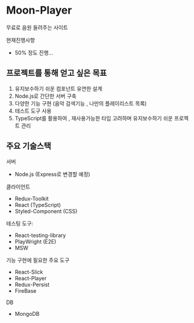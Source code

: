 # Moon-Player

무료로 음원 들려주는 사이트

현재진행사항

- 50% 정도 진행...

## 프로젝트를 통해 얻고 싶은 목표

1. 유지보수하기 쉬운 컴포넌트 유연한 설계
2. Node.js로 간단한 서버 구축
3. 다양한 기능 구현 (음악 검색기능 , 나만의 플레이리스트 목록)
4. 테스트 도구 사용
5. TypeScript를 활용하여 , 재사용가능한 타입 고려하며 유지보수하기 쉬운 프로젝트 관리

## 주요 기술스택

서버

- Node.js (Express로 변경할 예정)

클라이언트

- Redux-Toolkit
- React (TypeScript)
- Styled-Component (CSS)

테스팅 도구:

- React-testing-library
- PlayWright (E2E)
- MSW

기능 구현에 필요한 주요 도구

- React-Slick
- React-Player
- Redux-Persist
- FireBase

DB

- MongoDB
